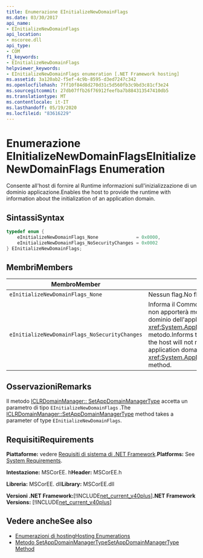 ```yaml
---
title: Enumerazione EInitializeNewDomainFlags
ms.date: 03/30/2017
api_name:
- EInitializeNewDomainFlags
api_location:
- mscoree.dll
api_type:
- COM
f1_keywords:
- EInitializeNewDomainFlags
helpviewer_keywords:
- EInitializeNewDomainFlags enumeration [.NET Framework hosting]
ms.assetid: 3a120ab2-f5ef-4c9b-8595-d3ed7247c342
ms.openlocfilehash: 7ff10f84d8d270d31c5d560fb3c9bd3c81cf3e24
ms.sourcegitcommit: 27db07ffb26f76912feefba7b884313547410db5
ms.translationtype: MT
ms.contentlocale: it-IT
ms.lasthandoff: 05/19/2020
ms.locfileid: "83616229"
---
```

# <a name="einitializenewdomainflags-enumeration"></a><span data-ttu-id="9e210-102">Enumerazione EInitializeNewDomainFlags</span><span class="sxs-lookup"><span data-stu-id="9e210-102">EInitializeNewDomainFlags Enumeration</span></span>
<span data-ttu-id="9e210-103">Consente all'host di fornire al Runtime informazioni sull'inizializzazione di un dominio applicazione.</span><span class="sxs-lookup"><span data-stu-id="9e210-103">Enables the host to provide the runtime with information about the initialization of an application domain.</span></span>  
  
## <a name="syntax"></a><span data-ttu-id="9e210-104">Sintassi</span><span class="sxs-lookup"><span data-stu-id="9e210-104">Syntax</span></span>  
  
```cpp  
typedef enum {  
    eInitializeNewDomainFlags_None              = 0x0000,  
    eInitializeNewDomainFlags_NoSecurityChanges = 0x0002  
} EInitializeNewDomainFlags;  
```  
  
## <a name="members"></a><span data-ttu-id="9e210-105">Membri</span><span class="sxs-lookup"><span data-stu-id="9e210-105">Members</span></span>  
  
|<span data-ttu-id="9e210-106">Membro</span><span class="sxs-lookup"><span data-stu-id="9e210-106">Member</span></span>|<span data-ttu-id="9e210-107">Description</span><span class="sxs-lookup"><span data-stu-id="9e210-107">Description</span></span>|  
|------------|-----------------|  
|`eInitializeNewDomainFlags_None`|<span data-ttu-id="9e210-108">Nessun flag.</span><span class="sxs-lookup"><span data-stu-id="9e210-108">No flags.</span></span>|  
|`eInitializeNewDomainFlags_NoSecurityChanges`|<span data-ttu-id="9e210-109">Informa il Common Language Runtime (CLR) che l'host non apporterà modifiche allo stato di sicurezza del dominio dell'applicazione nel <xref:System.AppDomainManager.InitializeNewDomain%2A> metodo.</span><span class="sxs-lookup"><span data-stu-id="9e210-109">Informs the common language runtime (CLR) that the host will not make changes to the security state of the application domain in the <xref:System.AppDomainManager.InitializeNewDomain%2A> method.</span></span>|  
  
## <a name="remarks"></a><span data-ttu-id="9e210-110">Osservazioni</span><span class="sxs-lookup"><span data-stu-id="9e210-110">Remarks</span></span>  
 <span data-ttu-id="9e210-111">Il metodo [ICLRDomainManager:: SetAppDomainManagerType](iclrdomainmanager-setappdomainmanagertype-method.md) accetta un parametro di tipo `EInitializeNewDomainFlags` .</span><span class="sxs-lookup"><span data-stu-id="9e210-111">The [ICLRDomainManager::SetAppDomainManagerType](iclrdomainmanager-setappdomainmanagertype-method.md) method takes a parameter of type `EInitializeNewDomainFlags`.</span></span>  
  
## <a name="requirements"></a><span data-ttu-id="9e210-112">Requisiti</span><span class="sxs-lookup"><span data-stu-id="9e210-112">Requirements</span></span>  
 <span data-ttu-id="9e210-113">**Piattaforme:** vedere [Requisiti di sistema di .NET Framework](../../get-started/system-requirements.md).</span><span class="sxs-lookup"><span data-stu-id="9e210-113">**Platforms:** See [System Requirements](../../get-started/system-requirements.md).</span></span>  
  
 <span data-ttu-id="9e210-114">**Intestazione:** MSCorEE. h</span><span class="sxs-lookup"><span data-stu-id="9e210-114">**Header:** MSCorEE.h</span></span>  
  
 <span data-ttu-id="9e210-115">**Libreria:** MSCorEE. dll</span><span class="sxs-lookup"><span data-stu-id="9e210-115">**Library:** MSCorEE.dll</span></span>  
  
 <span data-ttu-id="9e210-116">**Versioni .NET Framework:**[!INCLUDE[net_current_v40plus](../../../../includes/net-current-v40plus-md.md)]</span><span class="sxs-lookup"><span data-stu-id="9e210-116">**.NET Framework Versions:** [!INCLUDE[net_current_v40plus](../../../../includes/net-current-v40plus-md.md)]</span></span>  
  
## <a name="see-also"></a><span data-ttu-id="9e210-117">Vedere anche</span><span class="sxs-lookup"><span data-stu-id="9e210-117">See also</span></span>

- [<span data-ttu-id="9e210-118">Enumerazioni di hosting</span><span class="sxs-lookup"><span data-stu-id="9e210-118">Hosting Enumerations</span></span>](hosting-enumerations.md)
- [<span data-ttu-id="9e210-119">Metodo SetAppDomainManagerType</span><span class="sxs-lookup"><span data-stu-id="9e210-119">SetAppDomainManagerType Method</span></span>](iclrdomainmanager-setappdomainmanagertype-method.md)
